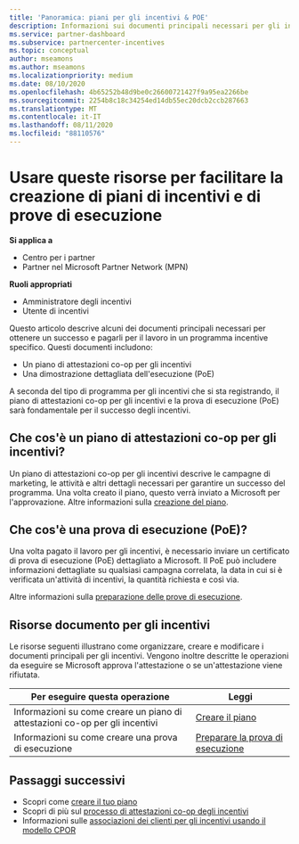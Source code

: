 ```yaml
---
title: 'Panoramica: piani per gli incentivi & POE'
description: Informazioni sui documenti principali necessari per gli incentivi, tra cui un piano di attestazioni co-op per gli incentivi e una prova di esecuzione (PoE) dettagliata.
ms.service: partner-dashboard
ms.subservice: partnercenter-incentives
ms.topic: conceptual
author: mseamons
ms.author: mseamons
ms.localizationpriority: medium
ms.date: 08/10/2020
ms.openlocfilehash: 4b65252b48d9be0c26600721427f9a95ea2266be
ms.sourcegitcommit: 2254b8c18c34254ed14db55ec20dcb2ccb287663
ms.translationtype: MT
ms.contentlocale: it-IT
ms.lasthandoff: 08/11/2020
ms.locfileid: "88110576"
---
```

# <a name="use-these-resources-to-help-you-create-incentives-plans-and-proofs-of-execution"></a>Usare queste risorse per facilitare la creazione di piani di incentivi e di prove di esecuzione

**Si applica a**

- Centro per i partner
- Partner nel Microsoft Partner Network (MPN)

**Ruoli appropriati**

- Amministratore degli incentivi
- Utente di incentivi

Questo articolo descrive alcuni dei documenti principali necessari per ottenere un successo e pagarli per il lavoro in un programma incentive specifico. Questi documenti includono:

- Un piano di attestazioni co-op per gli incentivi
- Una dimostrazione dettagliata dell'esecuzione (PoE)

A seconda del tipo di programma per gli incentivi che si sta registrando, il piano di attestazioni co-op per gli incentivi e la prova di esecuzione (PoE) sarà fondamentale per il successo degli incentivi.

## <a name="what-is-an-incentives-co-op-claims-plan"></a>Che cos'è un piano di attestazioni co-op per gli incentivi?

Un piano di attestazioni co-op per gli incentivi descrive le campagne di marketing, le attività e altri dettagli necessari per garantire un successo del programma. Una volta creato il piano, questo verrà inviato a Microsoft per l'approvazione. Altre informazioni sulla [creazione del piano](incentives-create-your-plan.md).

## <a name="what-is-a-proof-of-execution-poe"></a>Che cos'è una prova di esecuzione (PoE)?

Una volta pagato il lavoro per gli incentivi, è necessario inviare un certificato di prova di esecuzione (PoE) dettagliato a Microsoft. Il PoE può includere informazioni dettagliate su qualsiasi campagna correlata, la data in cui si è verificata un'attività di incentivi, la quantità richiesta e così via. 

Altre informazioni sulla [preparazione delle prove di esecuzione](incentives-prepare-your-proof-of-execution.md).

## <a name="incentives-document-resources"></a>Risorse documento per gli incentivi

Le risorse seguenti illustrano come organizzare, creare e modificare i documenti principali per gli incentivi. Vengono inoltre descritte le operazioni da eseguire se Microsoft approva l'attestazione o se un'attestazione viene rifiutata.

|  **Per eseguire questa operazione**  |  **Leggi**  |
|--------------|-----------|
| Informazioni su come creare un piano di attestazioni co-op per gli incentivi | [Creare il piano](incentives-create-your-plan.md)  |
Informazioni su come creare una prova di esecuzione | [Preparare la prova di esecuzione](incentives-prepare-your-proof-of-execution.md)  |

## <a name="next-steps"></a>Passaggi successivi

- Scopri come [creare il tuo piano](incentives-create-your-plan.md)
- Scopri di più sul [processo di attestazioni co-op degli incentivi](claims-overview.md)
- Informazioni sulle [associazioni dei clienti per gli incentivi usando il modello CPOR](submit-osa-claim.md)